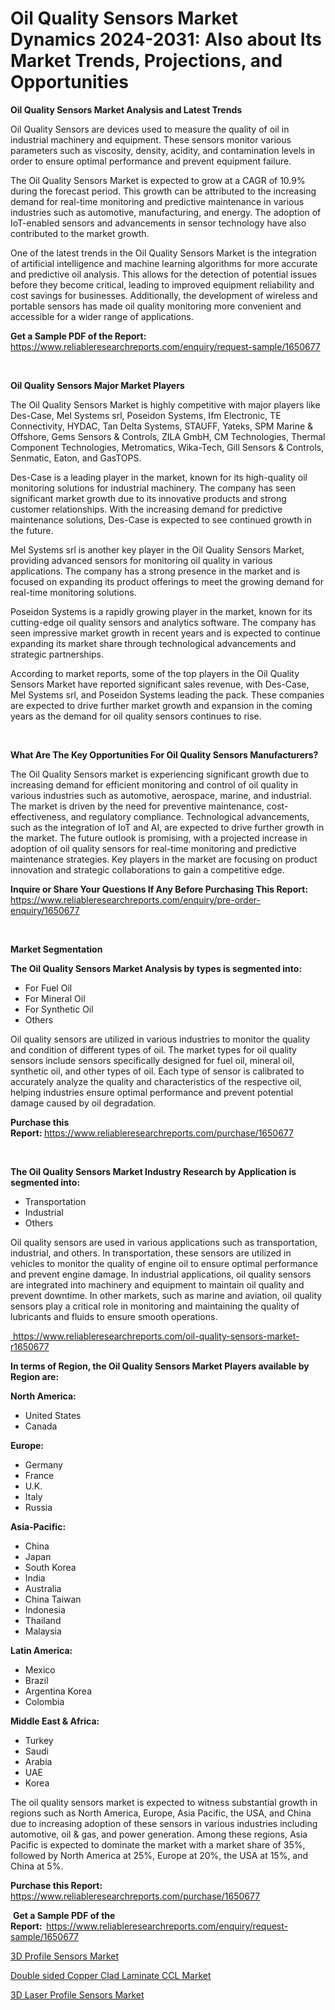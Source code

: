 <p><h1>Oil Quality Sensors Market Dynamics 2024-2031: Also about Its Market Trends, Projections, and Opportunities</h1></p><p><strong>Oil Quality Sensors Market Analysis and Latest Trends</strong></p>
<p><p>Oil Quality Sensors are devices used to measure the quality of oil in industrial machinery and equipment. These sensors monitor various parameters such as viscosity, density, acidity, and contamination levels in order to ensure optimal performance and prevent equipment failure.</p><p>The Oil Quality Sensors Market is expected to grow at a CAGR of 10.9% during the forecast period. This growth can be attributed to the increasing demand for real-time monitoring and predictive maintenance in various industries such as automotive, manufacturing, and energy. The adoption of IoT-enabled sensors and advancements in sensor technology have also contributed to the market growth.</p><p>One of the latest trends in the Oil Quality Sensors Market is the integration of artificial intelligence and machine learning algorithms for more accurate and predictive oil analysis. This allows for the detection of potential issues before they become critical, leading to improved equipment reliability and cost savings for businesses. Additionally, the development of wireless and portable sensors has made oil quality monitoring more convenient and accessible for a wider range of applications.</p></p>
<p><strong>Get a Sample PDF of the Report:&nbsp;</strong> <a href="https://www.reliableresearchreports.com/enquiry/request-sample/1650677">https://www.reliableresearchreports.com/enquiry/request-sample/1650677</a></p>
<p>&nbsp;</p>
<p><strong>Oil Quality Sensors Major Market Players</strong></p>
<p><p>The Oil Quality Sensors Market is highly competitive with major players like Des-Case, Mel Systems srl, Poseidon Systems, Ifm Electronic, TE Connectivity, HYDAC, Tan Delta Systems, STAUFF, Yateks, SPM Marine & Offshore, Gems Sensors & Controls, ZILA GmbH, CM Technologies, Thermal Component Technologies, Metromatics, Wika-Tech, Gill Sensors & Controls, Senmatic, Eaton, and GasTOPS.</p><p>Des-Case is a leading player in the market, known for its high-quality oil monitoring solutions for industrial machinery. The company has seen significant market growth due to its innovative products and strong customer relationships. With the increasing demand for predictive maintenance solutions, Des-Case is expected to see continued growth in the future.</p><p>Mel Systems srl is another key player in the Oil Quality Sensors Market, providing advanced sensors for monitoring oil quality in various applications. The company has a strong presence in the market and is focused on expanding its product offerings to meet the growing demand for real-time monitoring solutions.</p><p>Poseidon Systems is a rapidly growing player in the market, known for its cutting-edge oil quality sensors and analytics software. The company has seen impressive market growth in recent years and is expected to continue expanding its market share through technological advancements and strategic partnerships.</p><p>According to market reports, some of the top players in the Oil Quality Sensors Market have reported significant sales revenue, with Des-Case, Mel Systems srl, and Poseidon Systems leading the pack. These companies are expected to drive further market growth and expansion in the coming years as the demand for oil quality sensors continues to rise.</p></p>
<p>&nbsp;</p>
<p><strong>What Are The Key Opportunities For Oil Quality Sensors Manufacturers?</strong></p>
<p><p>The Oil Quality Sensors market is experiencing significant growth due to increasing demand for efficient monitoring and control of oil quality in various industries such as automotive, aerospace, marine, and industrial. The market is driven by the need for preventive maintenance, cost-effectiveness, and regulatory compliance. Technological advancements, such as the integration of IoT and AI, are expected to drive further growth in the market. The future outlook is promising, with a projected increase in adoption of oil quality sensors for real-time monitoring and predictive maintenance strategies. Key players in the market are focusing on product innovation and strategic collaborations to gain a competitive edge.</p></p>
<p><strong>Inquire or Share Your Questions If Any Before Purchasing This Report:</strong> <a href="https://www.reliableresearchreports.com/enquiry/pre-order-enquiry/1650677">https://www.reliableresearchreports.com/enquiry/pre-order-enquiry/1650677</a></p>
<p>&nbsp;</p>
<p><strong>Market Segmentation</strong></p>
<p><strong>The Oil Quality Sensors Market Analysis by types is segmented into:</strong></p>
<p><ul><li>For Fuel Oil</li><li>For Mineral Oil</li><li>For Synthetic Oil</li><li>Others</li></ul></p>
<p><p>Oil quality sensors are utilized in various industries to monitor the quality and condition of different types of oil. The market types for oil quality sensors include sensors specifically designed for fuel oil, mineral oil, synthetic oil, and other types of oil. Each type of sensor is calibrated to accurately analyze the quality and characteristics of the respective oil, helping industries ensure optimal performance and prevent potential damage caused by oil degradation.</p></p>
<p><strong>Purchase this Report:&nbsp;</strong><a href="https://www.reliableresearchreports.com/purchase/1650677">https://www.reliableresearchreports.com/purchase/1650677</a></p>
<p>&nbsp;</p>
<p><strong>The Oil Quality Sensors Market Industry Research by Application is segmented into:</strong></p>
<p><ul><li>Transportation</li><li>Industrial</li><li>Others</li></ul></p>
<p><p>Oil quality sensors are used in various applications such as transportation, industrial, and others. In transportation, these sensors are utilized in vehicles to monitor the quality of engine oil to ensure optimal performance and prevent engine damage. In industrial applications, oil quality sensors are integrated into machinery and equipment to maintain oil quality and prevent downtime. In other markets, such as marine and aviation, oil quality sensors play a critical role in monitoring and maintaining the quality of lubricants and fluids to ensure smooth operations.</p></p>
<p><a href="https://www.reliableresearchreports.com/oil-quality-sensors-market-r1650677">&nbsp;https://www.reliableresearchreports.com/oil-quality-sensors-market-r1650677</a></p>
<p><strong>In terms of Region, the Oil Quality Sensors Market Players available by Region are:</strong></p>
<p>
    <p> <strong> North America: </strong>
        <ul>
            <li>United States</li>
            <li>Canada</li>
        </ul>
        </p> 
    <p> <strong> Europe: </strong>
        <ul>
            <li>Germany</li>
            <li>France</li>
            <li>U.K.</li>
            <li>Italy</li>
            <li>Russia</li>
        </ul>
        </p> 
    <p> <strong> Asia-Pacific: </strong>
        <ul>
            <li>China</li>
            <li>Japan</li>
            <li>South Korea</li>
            <li>India</li>
            <li>Australia</li>
            <li>China Taiwan</li>
            <li>Indonesia</li>
            <li>Thailand</li>
            <li>Malaysia</li>
        </ul>
        </p> 
    <p> <strong> Latin America: </strong>
        <ul>
            <li>Mexico</li>
            <li>Brazil</li>
            <li>Argentina Korea</li>
            <li>Colombia</li>
        </ul>
        </p> 
    <p> <strong> Middle East & Africa: </strong>
        <ul>
            <li>Turkey</li>
            <li>Saudi</li>
            <li>Arabia</li>
            <li>UAE</li>
            <li>Korea</li>
        </ul>
    </p>
    </p>
<p><p>The oil quality sensors market is expected to witness substantial growth in regions such as North America, Europe, Asia Pacific, the USA, and China due to increasing adoption of these sensors in various industries including automotive, oil & gas, and power generation. Among these regions, Asia Pacific is expected to dominate the market with a market share of 35%, followed by North America at 25%, Europe at 20%, the USA at 15%, and China at 5%.</p></p>
<p><strong>Purchase this Report: </strong><a href="https://www.reliableresearchreports.com/purchase/1650677">https://www.reliableresearchreports.com/purchase/1650677</a></p>
<p>&nbsp;<strong>Get a Sample PDF of the Report:&nbsp;&nbsp;</strong><a href="https://www.reliableresearchreports.com/enquiry/request-sample/1650677">https://www.reliableresearchreports.com/enquiry/request-sample/1650677</a></p>
<p><strong></strong></p>
<p><p><a href="https://bubble-tree-ea4.notion.site/3D-Profile-Sensors-Market-Trends-and-Market-Analysis-forecasted-for-period-2024-2031-c1e88aab308944109cb40179e6a653d8">3D Profile Sensors Market</a></p><p><a href="https://thundering-castanet-c65.notion.site/Double-sided-Copper-Clad-Laminate-CCL-Market-Trends-Forecast-and-Competitive-Analysis-to-2031-a17c3ead21bf4b60b9dc3aedd7649acd">Double sided Copper Clad Laminate CCL Market</a></p><p><a href="https://thundering-castanet-c65.notion.site/3D-Laser-Profile-Sensors-Market-Trends-and-Market-Analysis-forecasted-for-period-2024-2031-9c1d017d246044a8b0b266bedc94fd1b">3D Laser Profile Sensors Market</a></p></p>